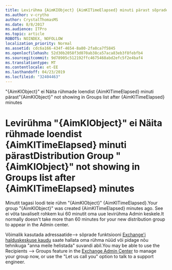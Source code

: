 ```yaml
---
title: Levirühma {AimKIObject} {AimKITimeElapsed} minuti pärast sõprade nimekirja ei Näita
ms.author: v-crytho
author: CrystalThomasMS
ms.date: 8/8/2017
ms.audience: ITPro
ms.topic: article
ROBOTS: NOINDEX, NOFOLLOW
localization_priority: Normal
ms.assetid: cdc6a166-434f-4654-8a80-2fa8ca7f5845
ms.openlocfilehash: 52d30b2058f3d070ab38ca57aca83eb3f8febfb4
ms.sourcegitcommit: 9d78905c512192ffc4675468abd2efc5f2e4baf4
ms.translationtype: MT
ms.contentlocale: et-EE
ms.lasthandoff: 04/23/2019
ms.locfileid: "32404463"
---
```

<span data-ttu-id="8340a-102">"{AimKIObject}" ei Näita rühmade loendist {AimKITimeElapsed} minuti pärast</span><span class="sxs-lookup"><span data-stu-id="8340a-102">"{AimKIObject}" not showing in Groups list after {AimKITimeElapsed} minutes</span></span>

# <a name="distribution-group-aimkiobject-not-showing-in-groups-list-after-aimkitimeelapsed-minutes"></a><span data-ttu-id="8340a-103">Levirühma "{AimKIObject}" ei Näita rühmade loendist {AimKITimeElapsed} minuti pärast</span><span class="sxs-lookup"><span data-stu-id="8340a-103">Distribution Group "{AimKIObject}" not showing in Groups list after {AimKITimeElapsed} minutes</span></span>

<span data-ttu-id="8340a-104">Minutit tagasi loodi teie rühm "{AimKIObject}" {AimKITimeElapsed}.</span><span class="sxs-lookup"><span data-stu-id="8340a-104">Your group "{AimKIObject}" was created {AimKITimeElapsed} minutes ago.</span></span> <span data-ttu-id="8340a-105">See ei võta tavaliselt rohkem kui 60 minutit oma uue levirühma Admin keskele.</span><span class="sxs-lookup"><span data-stu-id="8340a-105">It normally doesn't take more than 60 minutes for your new distribution group to appear in the Admin center.</span></span>
  
<span data-ttu-id="8340a-106">Võimalik kasutada adressaatide--\> sõprade funktsiooni [Exchange'i halduskeskuse kaudu](https://outlook.office365.com/ecp/?rfr=Admin_o365&amp;exsvurl=1&amp;mkt=en-US.aspx) saate hallata oma rühma nüüd või pidage nõu tehnikuga "anna meile helistada" suvandi abil.</span><span class="sxs-lookup"><span data-stu-id="8340a-106">You may be able to use the Recipients --\> Groups feature in the [Exchange Admin Center](https://outlook.office365.com/ecp/?rfr=Admin_o365&amp;exsvurl=1&amp;mkt=en-US.aspx) to manage your group now, or use the "Let us call you" option to talk to a support engineer.</span></span> 
  

